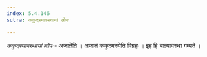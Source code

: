 ```yaml
---
index: 5.4.146
sutra: ककुदस्यावस्थायां लोपः

---
```

_ककुदस्यावस्थायां लोपः_ - अजातेति । अजातं ककुदमस्येति विग्रहः । इह हि बाल्यावस्था गम्यते ।